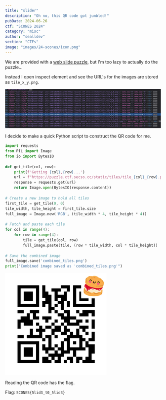 ```yaml
---
title: "slider"
description: "Oh no, this QR code got jumbled!"
pubDate: 2024-06-26
ctf: "SCONES 2024"
category: "misc"
author: "sealldev"
section: "CTFs"
image: "images/24-scones/icon.png"
---
```


We are provided with a [web slide puzzle](https://web.archive.org/web/20240625132456/https://puzzle.ctf.secso.cc/), but I'm too lazy to actually do the puzzle...

Instead I open inspect element and see the URL's for the images are stored as `tile_x_y.png`.

![slider inspect](images/24-scones/sliderinspect.png)

I decide to make a quick Python script to construct the QR code for me.

```python
import requests
from PIL import Image
from io import BytesIO

def get_tile(col, row):
    print(f'Getting {col},{row}...')
    url = f"https://puzzle.ctf.secso.cc/static/tiles/tile_{col}_{row}.png"
    response = requests.get(url)
    return Image.open(BytesIO(response.content))

# Create a new image to hold all tiles
first_tile = get_tile(0, 0)
tile_width, tile_height = first_tile.size
full_image = Image.new('RGB', (tile_width * 4, tile_height * 4))

# Fetch and paste each tile
for col in range(4):
    for row in range(4):
        tile = get_tile(col, row)
        full_image.paste(tile, (row * tile_width, col * tile_height))

# Save the combined image
full_image.save('combined_tiles.png')
print("Combined image saved as 'combined_tiles.png'")
```

![combined tiles](images/24-scones/combined_tiles.png)

Reading the QR code has the flag.

Flag: `SCONES{5lid3_t0_5lid3}`